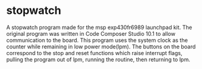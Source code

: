 # stopwatch
A stopwatch program made for the msp exp430fr6989 launchpad kit. The original program was written in Code Composer Studio 10.1 to allow communication to the board. This program uses the system clock as the counter while remaining in low power mode(lpm). The buttons on the board correspond to the stop and reset functions which raise interrupt flags, pulling the program out of lpm, running the routine, then returning to lpm.
